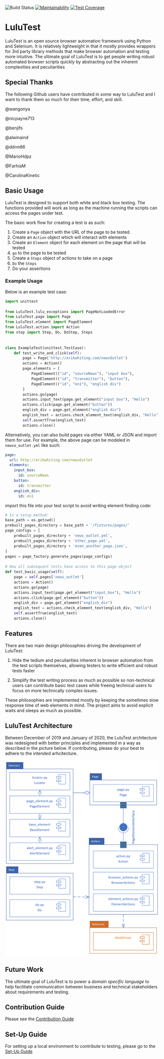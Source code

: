 ![Build Status](https://github.com/erik-whiting/LuluTest/actions/workflows/github-actions-ci.yml/badge.svg)
[![Maintainability](https://api.codeclimate.com/v1/badges/08187c996085d530875f/maintainability)](https://codeclimate.com/github/erik-whiting/LuluTest/maintainability)
[![Test Coverage](https://api.codeclimate.com/v1/badges/08187c996085d530875f/test_coverage)](https://codeclimate.com/github/erik-whiting/LuluTest/test_coverage)
# LuluTest
LuluTest is an open source browser automation framework using Python and Selenium.
It is relatively lightweight in that it mostly provides wrappers for 3rd party library methods that make browser automation and testing more intuitive.
The ultimate goal of LuluTest is to get people writing robust automated browser scripts quickly by abstracting out the inherent complexities and peculiarities

## Special Thanks
The following Github users have contributed in some way to LuluTest and I want to thank them so much for their time, effort, and skill.

@wangonya

@nicpayne713

@benjifs

@alwinaind

@ddrm86

@MarioHdpz

@FarhiaM

@CarolinaKinetic

## Basic Usage

LuluTest is designed to support both white and black box testing. The functions
provided will work as long as the machine running the scripts can access the pages
under test. 

The basic work flow for creating a test is as such:

1. Create a `Page` object with the URL of the page to be tested.
2. Create an `Action` object which will interact with elements
3. Create an `Element` object for each element on the page that will be tested
4. `go` to the page to be tested
5. Create a `Steps` object of actions to take on a page
6. `Do` the `Steps`
7. Do your assertions

### Example Usage
Below is an example test case:

```python
import unittest

from LuluTest.lulu_exceptions import PageNotLoadedError
from LuluTest.page import Page
from LuluTest.element import PageElement
from LuluTest.action import Action
from step import Step, Do, DoStep, Steps


class ExampleTest(unittest.TestCase):
    def test_write_and_click(self):
        page = Page('http://erikwhiting.com/newsOutlet')
        actions = Action()
        page.elements = [
            PageElement(("id", "sourceNews"), "input box"),
            PageElement(("id", "transmitter"), "button"),
            PageElement(("id", "en1"), "english div")
        ]
        actions.go(page)
        actions.input_text(page.get_element("input box"), "Hello")
        actions.click(page.get_element("button"))
        english_div = page.get_element("english div")
        english_text = actions.check_element_text(english_div, "Hello")
        self.assertTrue(english_text)
        actions.close()

```

Alternatively, you can also build pages via either YAML or JSON and import
them for use. For example, the above page can be modeled in `newso_outlet.yml`
like such:
```yaml
page:
  url: http://erikwhiting.com/newsOutlet
  elements:
    input_box:
      id: sourceNews
    button:
      id: transmitter
    english_div:
      id: en1
```
import this file into your test script to avoid writing element finding code:
```python
# In a setup method:
base_path = os.getcwd()
prebuilt_pages_directory = base_path + '/fixtures/pages/'
page_configs = [
    prebuilt_pages_directory + 'news_outlet.yml',
    prebuilt_pages_directory + 'other_page.yml',
    prebuilt_pages_directory + 'even_another_page.json',
]
pages = page_factory.generate_pages(page_configs)

# Now all subsequent tests have access to this page object
def test_basic_usage(self):
    page = self.pages['news_outlet']
    actions = Action()
    actions.go(page)
    actions.input_text(page.get_element("input_box"), "Hello")
    actions.click(page.get_element("button"))
    english_div = page.get_element("english_div")
    english_text = actions.check_element_text(english_div, "Hello")
    self.assertTrue(english_text)
    actions.close()
```
## Features

There are two main design philosophies driving the development of LuluTest:

1. Hide the tedium and peculiarities inherent in browser automation
from the test scripts themselves, allowing testers to write efficient
and robust tests faster

2. Simplify the test writing process as much as possible so non-technical
users can contribute basic test cases while freeing technical
users to focus on more technically complex issues.

These philosophies are implemented mostly by keeping the sometimes slow
response time of web elements in mind. The project aims to avoid
explicit waits and sleeps as much as possible.

## LuluTest Architecture

Between December of 2019 and January of 2020, the LuluTest architecture
was redesigned with better principles and implemented in a way as described
in the picture below. If contributing, please do your best to adhere to the
intended arhcitecture.

![LuluTest Architecture](LuluTestArchitecture.PNG)

## Future Work

The ultimate goal of LuluTest is to power a *domain specific language* to help
facilitate communication between business and technical stakeholders about
requirements and testing.

## Contribution Guide

Please see the [Contribution Guide](./CONTRIBUTING.md)

## Set-Up Guide
For setting up a local environment to contribute to testing, please go to the [Set-Up Guide](./SETUP.md)
